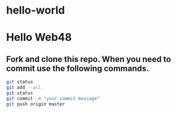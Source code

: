 # hello-world

# Hello Web48
## Fork and clone this repo. When you need to commit use the following commands.
```sh
git status
git add --all
git status
git commit -m "your commit message"
git push origin master
```